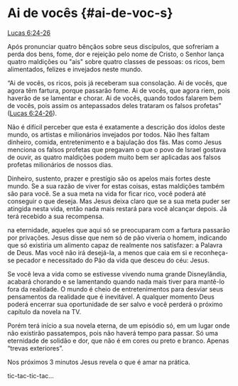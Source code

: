 # **Ai de vocês** {#ai-de-voc-s}

[Lucas 6:24-26](http://bibliaonline.com.br/acf/lc/6/24-26)

Após pronunciar quatro bênçãos sobre seus discípulos, que sofreriam a perda dos bens, fome, dor e rejeição pelo nome de Cristo, o Senhor lança quatro maldições ou &quot;ais&quot; sobre quatro classes de pessoas: os ricos, bem alimentados, felizes e invejados neste mundo.

“Ai de vocês, os ricos, pois já receberam sua consolação. Ai de vocês, que agora têm fartura, porque passarão fome. Ai de vocês, que agora riem, pois haverão de se lamentar e chorar. Ai de vocês, quando todos falarem bem de vocês, pois assim os antepassados deles trataram os falsos profetas” ([Lucas 6:24-26](http://bibliaonline.com.br/acf/lc/6/24-26)).

Não é difícil perceber que esta é exatamente a descrição dos ídolos deste mundo, os artistas e milionários invejados por todos. Não lhes faltam dinheiro, comida, entretenimento e a bajulação dos fãs. Mas como Jesus menciona os falsos profetas que pregavam o que o povo de Israel gostava de ouvir, as quatro maldições podem muito bem ser aplicadas aos falsos profetas milionários de nossos dias.

Dinheiro, sustento, prazer e prestígio são os apelos mais fortes deste mundo. Se a sua razão de viver for estas coisas, estas maldições também são para você. Se a sua meta na vida for ficar rico, você poderá até conseguir o que deseja. Mas Jesus deixa claro que se a sua meta puder ser atingida nesta vida, então nada mais restará para você alcançar depois. Já terá recebido a sua recompensa.

na eternidade, aqueles que aqui só se preocuparam com a fartura passarão por privações. Jesus disse que nem só de pão viveria o homem, indicando que só existiria um alimento capaz de realmente nos satisfazer: a Palavra de Deus. Mas você não irá desejá-la, a menos que caia em si e reconheça-se pecador e necessitado do Pão da vida que desceu do céu: Jesus.

Se você leva a vida como se estivesse vivendo numa grande Disneylândia, acabará chorando e se lamentando quando nada mais tiver para mantê-lo fora da realidade. O mundo é cheio de entretenimentos para desviar seus pensamentos da realidade que é inevitável. A qualquer momento Deus poderá encerrar sua oportunidade de ser salvo e você perderá o próximo capítulo da novela na TV.

Porém terá início a sua novela eterna, de um episódio só, em um lugar onde não existirão passatempos, pois não haverá tempo para passar. Só uma eternidade de solidão e dor, que não é em cores ou preto e branco. Apenas “trevas exteriores”.

Nos próximos 3 minutos Jesus revela o que é amar na prática.

tic-tac-tic-tac...